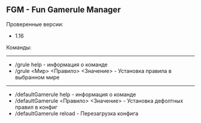 FGM - Fun Gamerule Manager
--------------------------

Проверенные версии:
 - 1.16

Команды:

-------------------------
 - /grule help   - информация о команде
 - /grule <Мир> <Правило> <Значение>   - Установка правила в выбранном мире 

-------------------------
 - /defaultGamerule help    - информация о команде
 - /defaultGamerule <Правило> <Значение>   - Установка дефолтных правил в конфиг
 - /defaultGamerule reload    - Перезагрузка конфига
